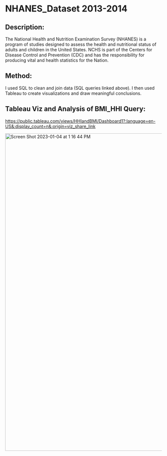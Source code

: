 # NHANES_Dataset 2013-2014

## Description: 
The National Health and Nutrition Examination Survey (NHANES) is a program of studies designed to assess the health and nutritional status of adults and children in the United States. NCHS is part of the Centers for Disease Control and Prevention (CDC) and has the responsibility for producing vital and health statistics for the Nation.

## Method: 
I used SQL to clean and join data (SQL queries linked above). I then used Tableau to create visualizations and draw meaningful conclusions. 

## Tableau Viz and Analysis of BMI_HHI Query: 
https://public.tableau.com/views/HHIandBMI/Dashboard1?:language=en-US&:display_count=n&:origin=viz_share_link


<img width="1492" height="1018" alt="Screen Shot 2023-01-04 at 1 16 44 PM" src="https://user-images.githubusercontent.com/9287032/210622488-c766f170-e80b-4ac8-a11f-25369908f945.png">
